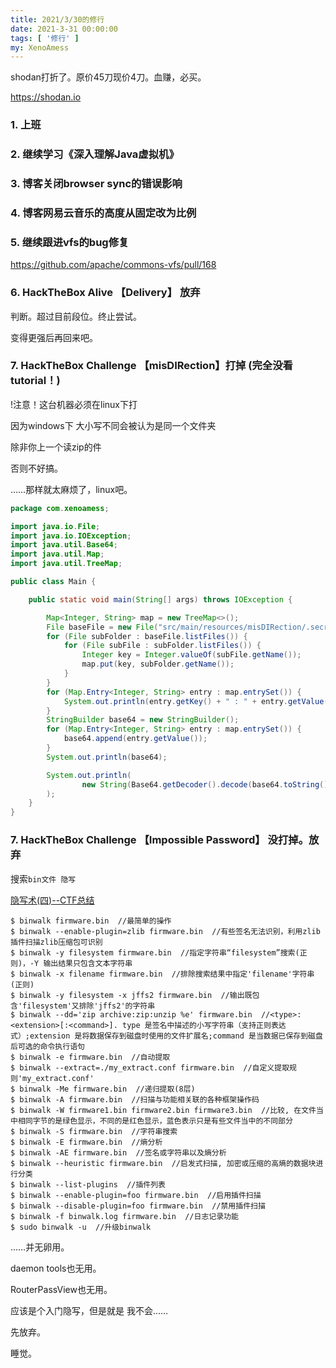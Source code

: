 ```yaml
---
title: 2021/3/30的修行
date: 2021-3-31 00:00:00
tags: [ '修行' ]
my: XenoAmess
---
```


shodan打折了。原价45刀现价4刀。血赚，必买。

https://shodan.io

### 1. 上班

### 2. 继续学习《深入理解Java虚拟机》

### 3. 博客关闭browser sync的错误影响

### 4. 博客网易云音乐的高度从固定改为比例

### 5. 继续跟进vfs的bug修复

https://github.com/apache/commons-vfs/pull/168

### 6. HackTheBox Alive 【Delivery】 放弃

判断。超过目前段位。终止尝试。

变得更强后再回来吧。

### 7. HackTheBox Challenge 【misDIRection】打掉 (完全没看tutorial！)

!注意！这台机器必须在linux下打

因为windows下 大小写不同会被认为是同一个文件夹

除非你上一个读zip的件

否则不好搞。

……那样就太麻烦了，linux吧。

```java
package com.xenoamess;

import java.io.File;
import java.io.IOException;
import java.util.Base64;
import java.util.Map;
import java.util.TreeMap;

public class Main {

    public static void main(String[] args) throws IOException {

        Map<Integer, String> map = new TreeMap<>();
        File baseFile = new File("src/main/resources/misDIRection/.secret");
        for (File subFolder : baseFile.listFiles()) {
            for (File subFile : subFolder.listFiles()) {
                Integer key = Integer.valueOf(subFile.getName());
                map.put(key, subFolder.getName());
            }
        }
        for (Map.Entry<Integer, String> entry : map.entrySet()) {
            System.out.println(entry.getKey() + " : " + entry.getValue());
        }
        StringBuilder base64 = new StringBuilder();
        for (Map.Entry<Integer, String> entry : map.entrySet()) {
            base64.append(entry.getValue());
        }
        System.out.println(base64);

        System.out.println(
                new String(Base64.getDecoder().decode(base64.toString()))
        );
    }
}
```

### 7. HackTheBox Challenge 【Impossible Password】 没打掉。放弃

搜索`bin文件 隐写`

[隐写术(四)--CTF总结](https://www.killshadow.xyz/2019/06/06/%E9%9A%90%E5%86%99%E6%9C%AF(%E5%9B%9B)--CTF%E6%80%BB%E7%BB%93/)

```
$ binwalk firmware.bin  //最简单的操作
$ binwalk --enable-plugin=zlib firmware.bin  //有些签名无法识别，利用zlib插件扫描zlib压缩包可识别
$ binwalk -y filesystem firmware.bin  //指定字符串“filesystem”搜索(正则)，-Y 输出结果只包含文本字符串
$ binwalk -x filename firmware.bin  //排除搜索结果中指定'filename'字符串(正则)
$ binwalk -y filesystem -x jffs2 firmware.bin  //输出既包含'filesystem'又排除'jffs2'的字符串
$ binwalk --dd='zip archive:zip:unzip %e' firmware.bin  //<type>:<extension>[:<command>]. type 是签名中描述的小写字符串（支持正则表达式）;extension 是将数据保存到磁盘时使用的文件扩展名;command 是当数据已保存到磁盘后可选的命令执行语句
$ binwalk -e firmware.bin  //自动提取
$ binwalk --extract=./my_extract.conf firmware.bin  //自定义提取规则'my_extract.conf'
$ binwalk -Me firmware.bin  //递归提取(8层)
$ binwalk -A firmware.bin  //扫描与功能相关联的各种框架操作码
$ binwalk -W firmware1.bin firmware2.bin firmware3.bin  //比较, 在文件当中相同字节的是绿色显示，不同的是红色显示，蓝色表示只是有些文件当中的不同部分
$ binwalk -S firmware.bin  //字符串搜索
$ binwalk -E firmware.bin  //熵分析
$ binwalk -AE firmware.bin  //签名或字符串以及熵分析
$ binwalk --heuristic firmware.bin  //启发式扫描, 加密或压缩的高熵的数据块进行分类
$ binwalk --list-plugins  //插件列表
$ binwalk --enable-plugin=foo firmware.bin  //启用插件扫描
$ binwalk --disable-plugin=foo firmware.bin  //禁用插件扫描
$ binwalk -f binwalk.log firmware.bin  //日志记录功能
$ sudo binwalk -u  //升级binwalk
```

……并无卵用。

daemon tools也无用。

RouterPassView也无用。

应该是个入门隐写，但是就是 我不会……

先放弃。

睡觉。
